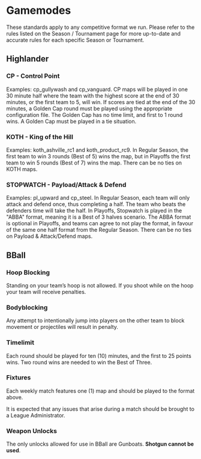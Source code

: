 # Gamemodes
These standards apply to any competitive format we run. Please refer to the rules listed on the Season / Tournament page for more up-to-date and accurate rules for each specific Season or Tournament.

## Highlander
### CP - Control Point
Examples: cp_gullywash and cp_vanguard.
CP maps will be played in one 30 minute half where the team with the highest score at the end of 30 minutes, or the first team to 5, will win. If scores are tied at the end of the 30 minutes, a Golden Cap round must be played using the appropriate configuration file. The Golden Cap has no time limit, and first to 1 round wins. A Golden Cap must be played in a tie situation.

### KOTH - King of the Hill
Examples: koth_ashville_rc1 and koth_product_rc9.
In Regular Season, the first team to win 3 rounds (Best of 5) wins the map, but in Playoffs the first team to win 5 rounds (Best of 7) wins the map. There can be no ties on KOTH maps.

### STOPWATCH - Payload/Attack & Defend
Examples: pl_upward and cp_steel.
In Regular Season, each team will only attack and defend once, thus completing a half. The team who beats the defenders time will take the half. In Playoffs, Stopwatch is played in the "ABBA" format, meaning it is a Best of 3 halves scenario. The ABBA format is optional in Playoffs, and teams can agree to not play the format, in favour of the same one half format from the Regular Season. There can be no ties on Payload & Attack/Defend maps.

## BBall

### Hoop Blocking
Standing on your team’s hoop is not allowed. If you shoot while on the hoop your team will receive penalties.

### Bodyblocking
Any attempt to intentionally jump into players on the other team to block movement or projectiles will result in penalty.

### Timelimit
Each round should be played for ten (10) minutes, and the first to 25 points wins. Two round wins are needed to win the Best of Three. 

### Fixtures
Each weekly match features one (1) map and should be played to the format above.

It is expected that any issues that arise during a match should be brought to a League Administrator.

### Weapon Unlocks
The only unlocks allowed for use in BBall are Gunboats. **Shotgun cannot be used**.